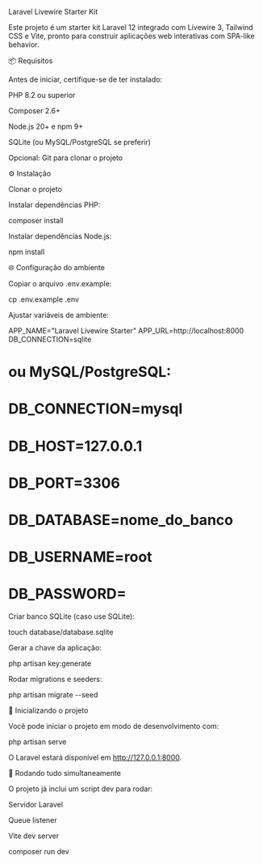 Laravel Livewire Starter Kit

Este projeto é um starter kit Laravel 12 integrado com Livewire 3, Tailwind CSS e Vite, pronto para construir aplicações web interativas com SPA-like behavior.

📦 Requisitos

Antes de iniciar, certifique-se de ter instalado:

PHP 8.2 ou superior

Composer 2.6+

Node.js 20+ e npm 9+

SQLite (ou MySQL/PostgreSQL se preferir)

Opcional: Git para clonar o projeto

⚙️ Instalação

Clonar o projeto 

Instalar dependências PHP:

composer install


Instalar dependências Node.js:

npm install

🌐 Configuração do ambiente

Copiar o arquivo .env.example:

cp .env.example .env


Ajustar variáveis de ambiente:

APP_NAME="Laravel Livewire Starter"
APP_URL=http://localhost:8000
DB_CONNECTION=sqlite
# ou MySQL/PostgreSQL:
# DB_CONNECTION=mysql
# DB_HOST=127.0.0.1
# DB_PORT=3306
# DB_DATABASE=nome_do_banco
# DB_USERNAME=root
# DB_PASSWORD=


Criar banco SQLite (caso use SQLite):

touch database/database.sqlite


Gerar a chave da aplicação:

php artisan key:generate


Rodar migrations e seeders:

php artisan migrate --seed

🚀 Inicializando o projeto

Você pode iniciar o projeto em modo de desenvolvimento com:

php artisan serve


O Laravel estará disponível em http://127.0.0.1:8000.


🔄 Rodando tudo simultaneamente

O projeto já inclui um script dev para rodar:

Servidor Laravel

Queue listener

Vite dev server

composer run dev
